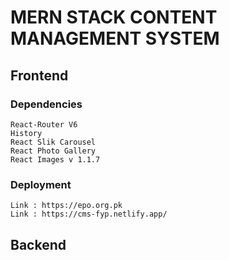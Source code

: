 # MERN STACK CONTENT MANAGEMENT SYSTEM

## Frontend 

### Dependencies
    React-Router V6
    History
    React Slik Carousel
    React Photo Gallery
    React Images v 1.1.7
    
### Deployment
    Link : https://epo.org.pk
    Link : https://cms-fyp.netlify.app/

## Backend
